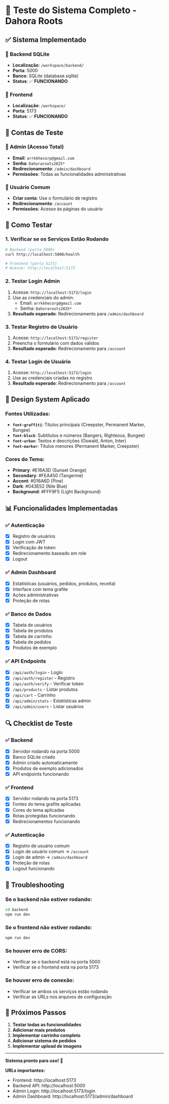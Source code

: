 # 🚀 Teste do Sistema Completo - Dahora Roots

## ✅ Sistema Implementado

### 🔧 Backend SQLite
- **Localização**: `/workspace/backend/`
- **Porta**: 5000
- **Banco**: SQLite (database.sqlite)
- **Status**: ✅ **FUNCIONANDO**

### 🎨 Frontend
- **Localização**: `/workspace/`
- **Porta**: 5173
- **Status**: ✅ **FUNCIONANDO**

## 🔐 Contas de Teste

### 👑 Admin (Acesso Total)
- **Email**: `arrkkhecorp@gmail.com`
- **Senha**: `Dahoraroots2025*`
- **Redirecionamento**: `/admin/dashboard`
- **Permissões**: Todas as funcionalidades administrativas

### 👤 Usuário Comum
- **Criar conta**: Use o formulário de registro
- **Redirecionamento**: `/account`
- **Permissões**: Acesso às páginas do usuário

## 🧪 Como Testar

### 1. **Verificar se os Serviços Estão Rodando**
```bash
# Backend (porta 5000)
curl http://localhost:5000/health

# Frontend (porta 5173)
# Acesse: http://localhost:5173
```

### 2. **Testar Login Admin**
1. Acesse: `http://localhost:5173/login`
2. Use as credenciais do admin:
   - Email: `arrkkhecorp@gmail.com`
   - Senha: `Dahoraroots2025*`
3. **Resultado esperado**: Redirecionamento para `/admin/dashboard`

### 3. **Testar Registro de Usuário**
1. Acesse: `http://localhost:5173/register`
2. Preencha o formulário com dados válidos
3. **Resultado esperado**: Redirecionamento para `/account`

### 4. **Testar Login de Usuário**
1. Acesse: `http://localhost:5173/login`
2. Use as credenciais criadas no registro
3. **Resultado esperado**: Redirecionamento para `/account`

## 🎨 Design System Aplicado

### Fontes Utilizadas:
- **`font-graffiti`**: Títulos principais (Creepster, Permanent Marker, Bungee)
- **`font-block`**: Subtítulos e números (Bangers, Righteous, Bungee)
- **`font-urban`**: Textos e descrições (Oswald, Anton, Inter)
- **`font-marker`**: Títulos menores (Permanent Marker, Creepster)

### Cores do Tema:
- **Primary**: #E16A3D (Sunset Orange)
- **Secondary**: #FEA450 (Tangerine)
- **Accent**: #016A6D (Pine)
- **Dark**: #043E52 (Nile Blue)
- **Background**: #FFF9F5 (Light Background)

## 📊 Funcionalidades Implementadas

### ✅ Autenticação
- [x] Registro de usuários
- [x] Login com JWT
- [x] Verificação de token
- [x] Redirecionamento baseado em role
- [x] Logout

### ✅ Admin Dashboard
- [x] Estatísticas (usuários, pedidos, produtos, receita)
- [x] Interface com tema grafite
- [x] Ações administrativas
- [x] Proteção de rotas

### ✅ Banco de Dados
- [x] Tabela de usuários
- [x] Tabela de produtos
- [x] Tabela de carrinho
- [x] Tabela de pedidos
- [x] Produtos de exemplo

### ✅ API Endpoints
- [x] `/api/auth/login` - Login
- [x] `/api/auth/register` - Registro
- [x] `/api/auth/verify` - Verificar token
- [x] `/api/products` - Listar produtos
- [x] `/api/cart` - Carrinho
- [x] `/api/admin/stats` - Estatísticas admin
- [x] `/api/admin/users` - Listar usuários

## 🔍 Checklist de Teste

### ✅ Backend
- [x] Servidor rodando na porta 5000
- [x] Banco SQLite criado
- [x] Admin criado automaticamente
- [x] Produtos de exemplo adicionados
- [x] API endpoints funcionando

### ✅ Frontend
- [x] Servidor rodando na porta 5173
- [x] Fontes do tema grafite aplicadas
- [x] Cores do tema aplicadas
- [x] Rotas protegidas funcionando
- [x] Redirecionamentos funcionando

### ✅ Autenticação
- [x] Registro de usuário comum
- [x] Login de usuário comum → `/account`
- [x] Login de admin → `/admin/dashboard`
- [x] Proteção de rotas
- [x] Logout funcionando

## 🚨 Troubleshooting

### Se o backend não estiver rodando:
```bash
cd backend
npm run dev
```

### Se o frontend não estiver rodando:
```bash
npm run dev
```

### Se houver erro de CORS:
- Verificar se o backend está na porta 5000
- Verificar se o frontend está na porta 5173

### Se houver erro de conexão:
- Verificar se ambos os serviços estão rodando
- Verificar as URLs nos arquivos de configuração

## 📝 Próximos Passos

1. **Testar todas as funcionalidades**
2. **Adicionar mais produtos**
3. **Implementar carrinho completo**
4. **Adicionar sistema de pedidos**
5. **Implementar upload de imagens**

---

**Sistema pronto para uso!** 🎉

**URLs importantes:**
- Frontend: http://localhost:5173
- Backend API: http://localhost:5000
- Admin Login: http://localhost:5173/login
- Admin Dashboard: http://localhost:5173/admin/dashboard